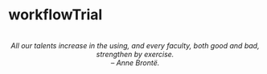 # workflowTrial
<!-- QUOTE:START -->
<p align="center"><br><i>All our talents increase in the using, and every faculty, both good and bad, strengthen by exercise.</i><br><i>– Anne Brontë.</i><br></p>
<!-- QUOTE:END -->

